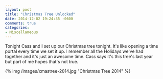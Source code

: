 ```yaml
---
layout: post
title: "Christmas Tree Unlocked"
date: 2014-12-02 19:24:35 -0600
comments: true
categories: 
- Miscellaneous
---
```

Tonight Cass and I set up our Christmas tree tonight.  It's like opening a time
portal every time we set it up.  I remember all the Holidays we've had together
and it's just an awesome time.  Cass says it's this tree's last year but part of
me hopes that's not true.

<!-- more -->

{% img /images/xmastree-2014.jpg "Christmas Tree 2014" %}
